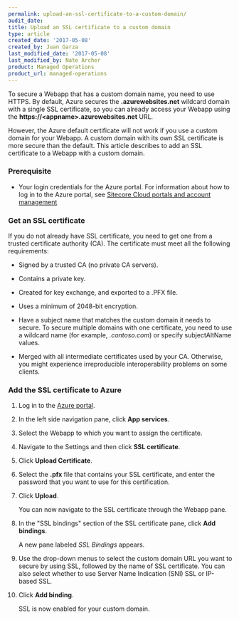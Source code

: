 ```yaml
---
permalink: upload-an-ssl-certificate-to-a-custom-domain/
audit_date:
title: Upload an SSL certificate to a custom domain
type: article
created_date: '2017-05-08'
created_by: Juan Garza
last_modified_date: '2017-05-08'
last_modified_by: Nate Archer
product: Managed Operations
product_url: managed-operations
---
```


To secure a Webapp that has a custom domain name, you need to use HTTPS. By default, Azure secures the **.azurewebsites.net** wildcard domain with a single SSL certificate, so you can already access your Webapp using the  **https://\<appname>.azurewebsites.net** URL.

However, the Azure default certificate will not work if you use a custom domain for your Webapp. A custom domain with its own SSL certificate is more secure than the default. This article describes to add an SSL certificate to a Webapp with a custom domain.

### Prerequisite

- Your login credentials for the Azure portal. For information about how to log in to the Azure portal, see [Sitecore Cloud portals and account management](/how-to/sitecore-cloud-portals-and-account-management/)

### Get an SSL certificate

If you do not already have SSL certificate, you need to get one from a trusted certificate authority (CA). The certificate must meet all the following requirements:

- Signed by a trusted CA (no private CA servers).

- Contains a private key.

- Created for key exchange, and exported to a .PFX file.

- Uses a minimum of 2048-bit encryption.

- Have a subject name that matches the custom domain it needs to secure. To secure multiple domains with one certificate, you need to use a wildcard name (for example, *.contoso.com*) or specify subjectAltName values.

- Merged with all intermediate certificates used by your CA. Otherwise, you might experience irreproducible interoperability problems on some clients.

### Add the SSL certificate to Azure

1. Log in to the [Azure portal](https://portal.azure.com).

2. In the left side navigation pane, click **App services**.

3. Select the Webapp to which you want to assign the certificate.

4. Navigate to the Settings and then click **SSL certificate**.

5. Click **Upload Certificate**.

6. Select the **.pfx** file that contains your SSL certificate, and enter the password that you want to use for this certification.

7. Click **Upload**.

   You can now navigate to the SSL certificate through the Webapp pane.

8. In the "SSL bindings" section of the SSL certificate pane, click **Add bindings**.

   A new pane labeled *SSL Bindings* appears.

9. Use the drop-down menus to select the custom domain URL you want to secure by using SSL, followed by the name of SSL certificate. You can also select whether to use Server Name Indication (SNI) SSL or IP-based SSL.

10. Click **Add binding**.

    SSL is now enabled for your custom domain.
